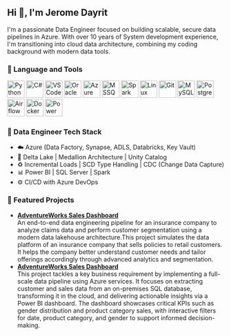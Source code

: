 ## Hi 👋, I'm Jerome Dayrit

<!--
**jeromedayrit/jeromedayrit** is a ✨ _special_ ✨ repository because its `README.md` (this file) appears on your GitHub profile.

Here are some ideas to get you started:

- 🔭 I’m currently working on ...
- 🌱 I’m currently learning ...
- 👯 I’m looking to collaborate on ...
- 🤔 I’m looking for help with ...
- 💬 Ask me about ...
- 📫 How to reach me: ...
- 😄 Pronouns: ...
- ⚡ Fun fact: ...
-->
I'm a passionate Data Engineer focused on building scalable, secure data pipelines in Azure. With over 10 years of System development experience, I'm transitioning into cloud data architecture, combining my coding background with modern data tools.

### 🚀 Language and Tools
<p align="left">
  <img src="https://img.icons8.com/color/48/000000/python.png" alt="Python" width="40"/>
  <img src="https://img.icons8.com/color/48/000000/c-sharp-logo.png" alt="C#" width="40"/>
  <img src="https://img.icons8.com/color/48/000000/visual-studio-code-2019.png" alt="VS Code" width="40"/>
  <img src="https://img.icons8.com/ios-filled/50/EA1D1D/oracle-logo.png" alt="Oracle" width="40"/>
  <img src="https://img.icons8.com/color/48/000000/azure-1.png" alt="Azure" width="40"/>
  <img src="https://img.icons8.com/color/48/000000/microsoft-sql-server.png" alt="MSSQL" width="40"/>
  <img src="https://upload.wikimedia.org/wikipedia/commons/f/f3/Apache_Spark_logo.svg" alt="Spark" width="40"/>
  <img src="https://img.icons8.com/color/48/000000/linux.png" alt="Linux" width="40"/>
  <img src="https://img.icons8.com/color/48/000000/git.png" alt="Git" width="40"/>
  <img src="https://img.icons8.com/color/48/000000/mysql-logo.png" alt="MySQL" width="40"/>
  <img src="https://img.icons8.com/color/48/000000/postgreesql.png" alt="PostgreSQL" width="40"/>
  <img src="https://upload.wikimedia.org/wikipedia/commons/d/de/AirflowLogo.png" alt="Airflow" width="40"/>
  <img src="https://img.icons8.com/color/48/000000/docker.png" alt="Docker" width="40"/>
  <img src="https://img.icons8.com/color/48/000000/power-bi.png" alt="Power BI" width="40"/>
</p>

### 🔧 Data Engineer Tech Stack
- ☁️ Azure (Data Factory, Synapse, ADLS, Databricks, Key Vault)
- 🧱 Delta Lake | Medallion Architecture | Unity Catalog
- ♻️ Incremental Loads | SCD Type Handling | CDC (Change Data Capture)
- 📊 Power BI | SQL Server | Spark
- ⚙️ CI/CD with Azure DevOps

### 📂 Featured Projects
- **[AdventureWorks Sales Dashboard](https://github.com/jeromedayrit/rg-insurancepolicy-adeproject)**
  <br> An end-to-end data engineering pipeline for an insurance company to analyze claims data and perform customer segmentation using a modern data lakehouse architecture.This project simulates the data platform of an insurance company that sells policies to retail customers. It helps the company better understand customer needs and tailor offerings accordingly through advanced analytics and segmentation.
- **[AdventureWorks Sales Dashboard](https://github.com/jeromedayrit/rg-adventwork-adeproject)** 
<br>This project tackles a key business requirement by implementing a full-scale data pipeline using Azure services. It focuses on extracting customer and sales data from an on-premises SQL database, transforming it in the cloud, and delivering actionable insights via a Power BI dashboard. The dashboard showcases critical KPIs such as gender distribution and product category sales, with interactive filters for date, product category, and gender to support informed decision-making.
